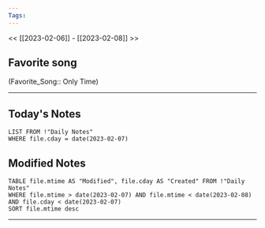 ```yaml
---
Tags:
---
```

<< [[2023-02-06]] - [[2023-02-08]] >>
## Favorite song
(Favorite_Song:: Only Time)
___
## Today's Notes
```dataview
LIST FROM !"Daily Notes"
WHERE file.cday = date(2023-02-07)
```
## Modified Notes
```dataview
TABLE file.mtime AS "Modified", file.cday AS "Created" FROM !"Daily Notes" 
WHERE file.mtime > date(2023-02-07) AND file.mtime < date(2023-02-08) AND file.cday < date(2023-02-07)
SORT file.mtime desc
```
___
